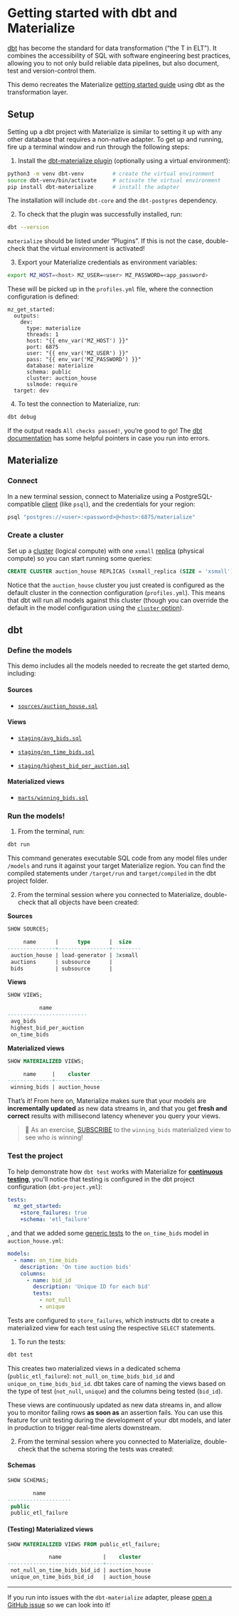 # Getting started with dbt and Materialize

[dbt](https://docs.getdbt.com/docs/introduction) has become the standard for data transformation (“the T in ELT”). It combines the accessibility of SQL with software engineering best practices, allowing you to not only build reliable data pipelines, but also document, test and version-control them.

This demo recreates the Materialize [getting started guide](https://materialize.com/docs/get-started/) using dbt as the transformation layer.

## Setup

Setting up a dbt project with Materialize is similar to setting it up with any other database that requires a non-native adapter. To get up and running, fire up a terminal window and run through the following steps:

1. Install the [dbt-materialize plugin](https://pypi.org/project/dbt-materialize/) (optionally using a virtual environment):

```bash
python3 -m venv dbt-venv         # create the virtual environment
source dbt-venv/bin/activate     # activate the virtual environment
pip install dbt-materialize      # install the adapter
```

  The installation will include `dbt-core` and the `dbt-postgres` dependency.

2. To check that the plugin was successfully installed, run:

```bash
dbt --version
```

  `materialize` should be listed under “Plugins”. If this is not the case, double-check that the virtual environment is activated!

3. Export your Materialize credentials as environment variables:

```bash
export MZ_HOST=<host> MZ_USER=<user> MZ_PASSWORD=<app_password>
```

These will be picked up in the `profiles.yml` file, where the connection configuration is defined:

```nofmt
mz_get_started:
  outputs:
    dev:
      type: materialize
      threads: 1
      host: "{{ env_var('MZ_HOST') }}"
      port: 6875
      user: "{{ env_var('MZ_USER') }}"
      pass: "{{ env_var('MZ_PASSWORD') }}"
      database: materialize
      schema: public
      cluster: auction_house
      sslmode: require
  target: dev
```

4. To test the connection to Materialize, run:

```bash
dbt debug
```

  If the output reads `All checks passed!`, you’re good to go! The [dbt documentation](https://docs.getdbt.com/docs/guides/debugging-errors#types-of-errors) has some helpful pointers in case you run into errors.

## Materialize

### Connect

In a new terminal session, connect to Materialize using a PostgreSQL-compatible [client](https://materialize.com/docs/integrations/sql-clients/) (like `psql`), and the credentials for your region:

```bash
psql "postgres://<user>:<password>@<host>:6875/materialize"
```

### Create a cluster

Set up a [cluster](https://materialize.com/docs/sql/create-cluster) (logical compute) with one `xsmall` [replica](https://materialize.com/docs/sql/create-cluster-replica) (physical compute) so you can start running some queries:

```sql
CREATE CLUSTER auction_house REPLICAS (xsmall_replica (SIZE = 'xsmall'));
```

Notice that the `auction_house` cluster you just created is configured as the default cluster in the connection configuration (`profiles.yml`). This means that dbt will run all models against this cluster (though you can override the default in the model configuration using the [`cluster` option](https://materialize.com/docs/integrations/dbt/#clusters)).

## dbt

### Define the models

This demo includes all the models needed to recreate the get started demo, including:

#### Sources

- [`sources/auction_house.sql`](models/sources/auction_house.sql)

#### Views

- [`staging/avg_bids.sql`](models/staging/avg_bids.sql)

- [`staging/on_time_bids.sql`](models/staging/on_time_bids.sql)

- [`staging/highest_bid_per_auction.sql`](models/staging/highest_bid_per_auction.sql)

#### Materialized views

- [`marts/winning_bids.sql`](models/marts/winning_bids.sql)

### Run the models!

1. From the terminal, run:

```bash
dbt run
```

This command generates executable SQL code from any model files under `/models` and runs it against your target Materialize region. You can find the compiled statements under `/target/run` and `target/compiled` in the dbt project folder.

2. From the terminal session where you connected to Materialize, double-check that all objects have been created:

**Sources**

```sql
SHOW SOURCES;

     name      |      type      |  size
---------------+----------------+---------
 auction_house | load-generator | 3xsmall
 auctions      | subsource      |
 bids          | subsource      |
```

**Views**

```sql
SHOW VIEWS;

          name
-------------------------
 avg_bids
 highest_bid_per_auction
 on_time_bids
```

**Materialized views**

```sql
SHOW MATERIALIZED VIEWS;

     name     |    cluster
--------------+---------------
 winning_bids | auction_house
```

That’s it! From here on, Materialize makes sure that your models are **incrementally updated** as new data streams in, and that you get **fresh and correct** results with millisecond latency whenever you query your views.

> :crab: As an exercise, [SUBSCRIBE](https://materialize.com/docs/sql/subscribe/) to the `winning_bids` materialized view to see who is winning!

### Test the project

To help demonstrate how `dbt test` works with Materialize for [**continuous testing**](https://materialize.com/docs/integrations/dbt/#configure-continuous-testing), you'll notice that testing is configured in the dbt project configuration (`dbt-project.yml`):

```yaml
tests:
  mz_get_started:
    +store_failures: true
    +schema: 'etl_failure'
```

, and that we added some [generic tests](https://docs.getdbt.com/docs/building-a-dbt-project/tests#generic-tests) to the `on_time_bids` model in `auction_house.yml`:

```yaml
models:
  - name: on_time_bids
    description: 'On time auction bids'
    columns:
      - name: bid_id
        description: 'Unique ID for each bid'
        tests:
          - not_null
          - unique
```

Tests are configured to `store_failures`, which instructs dbt to create a materialized view for each test using the respective `SELECT` statements.

1. To run the tests:

```bash
dbt test
```

  This creates two materialized views in a dedicated schema (`public_etl_failure`): `not_null_on_time_bids_bid_id` and `unique_on_time_bids_bid_id`. dbt takes care of naming the views based on the type of test (`not_null`, `unique`) and the columns being tested (`bid_id`).

  These views are continuously updated as new data streams in, and allow you to monitor failing rows **as soon as** an assertion fails. You can use this feature for unit testing during the development of your dbt models, and later in production to trigger real-time alerts downstream.

2. From the terminal session where you connected to Materialize, double-check that the schema storing the tests was created:

#### Schemas

```sql
SHOW SCHEMAS;

        name
--------------------
 public
 public_etl_failure
```

#### (Testing) Materialized views

```sql
SHOW MATERIALIZED VIEWS FROM public_etl_failure;

             name             |    cluster
------------------------------+---------------
 not_null_on_time_bids_bid_id | auction_house
 unique_on_time_bids_bid_id   | auction_house
```

<hr>

If you run into issues with the `dbt-materialize` adapter, please [open a GitHub issue](https://github.com/MaterializeInc/materialize/issues/new/choose) so we can look into it!
